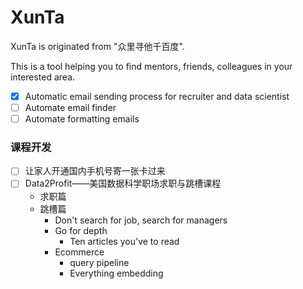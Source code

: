 # XunTa
XunTa is originated from "众里寻他千百度".

This is a tool helping you to find mentors, friends, colleagues in your interested area.

- [x] Automatic email sending process for recruiter and data scientist
- [ ] Automate email finder
- [ ] Automate formatting emails

### 课程开发

- [ ] 让家人开通国内手机号寄一张卡过来
- [ ] Data2Profit——美国数据科学职场求职与跳槽课程
  + 求职篇
  + 跳槽篇
    + Don't search for job, search for managers
    + Go for depth
      + Ten articles you've to read
    + Ecommerce
      + query pipeline
      + Everything embedding